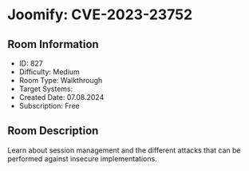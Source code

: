 ﻿# Joomify: CVE-2023-23752

## Room Information
- ID: 827
- Difficulty: Medium
- Room Type: Walkthrough
- Target Systems: 
- Created Date: 07.08.2024
- Subscription: Free

## Room Description
Learn about session management and the different attacks that can be performed against insecure implementations.
